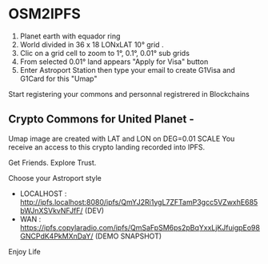 # OSM2IPFS

1. Planet earth with equador ring
2. World divided in 36 x 18 LONxLAT 10° grid .
3. Clic on a grid cell to zoom to 1°, 0.1°, 0.01° sub grids
4. From selected 0.01° land appears "Apply for Visa" button
5. Enter Astroport Station then type your email to create G1Visa and G1Card for this "Umap"


Start registering your commons and personnal registrered in Blockchains

## Crypto Commons for United Planet -

Umap image are created with LAT and LON on DEG=0.01 SCALE
You receive an access to this crypto landing recorded into IPFS.

Get Friends.
Explore Trust.

Choose your Astroport style

* LOCALHOST : http://ipfs.localhost:8080/ipfs/QmYJ2Ri1ygL7ZFTamP3gcc5VZwxhE685bWJnXSVkvNFJfF/ (DEV)
* WAN : https://ipfs.copylaradio.com/ipfs/QmSaFpSM6ps2pBqYxxLjKJfuigpEo98GNCPdK4PkMXnDaY/ (DEMO SNAPSHOT)


Enjoy Life
